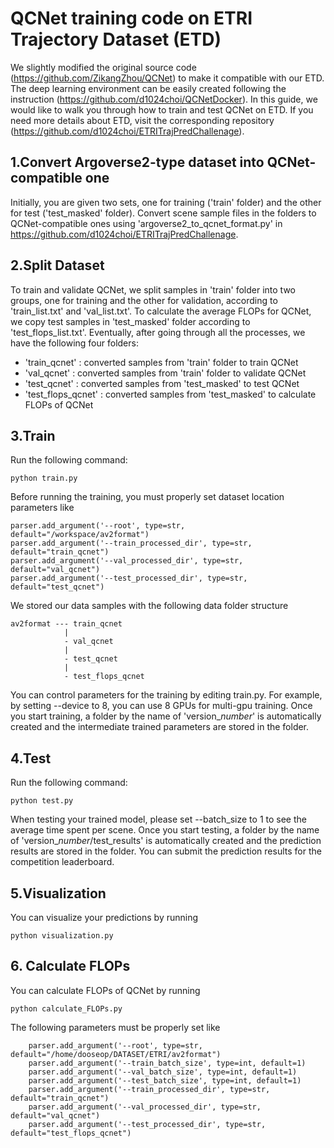 # QCNet training code on ETRI Trajectory Dataset (ETD)

We slightly modified the original source code (https://github.com/ZikangZhou/QCNet) to make it compatible with our ETD. The deep learning environment can be easily created following the instruction (https://github.com/d1024choi/QCNetDocker). In this guide, we would like to walk you through how to train and test QCNet on ETD. If you need more details about ETD, visit the corresponding repository (https://github.com/d1024choi/ETRITrajPredChallenage). 

## 1.Convert Argoverse2-type dataset into QCNet-compatible one

Initially, you are given two sets, one for training ('train' folder) and the other for test ('test_masked' folder). Convert scene sample files in the folders to QCNet-compatible ones using 'argoverse2_to_qcnet_format.py' in https://github.com/d1024choi/ETRITrajPredChallenage. 

## 2.Split Dataset

To train and validate QCNet, we split samples in 'train' folder into two groups, one for training and the other for validation, according to 'train_list.txt' and 'val_list.txt'. To calculate the average FLOPs for QCNet, we copy test samples in 'test_masked' folder according to 'test_flops_list.txt'. Eventually, after going through all the processes, we have the following four folders:

* 'train_qcnet' : converted samples from 'train' folder to train QCNet
* 'val_qcnet' : converted samples from 'train' folder to validate QCNet
* 'test_qcnet' : converted samples from 'test_masked' to test QCNet 
* 'test_flops_qcnet' : converted samples from 'test_masked' to calculate FLOPs of QCNet 


## 3.Train
 
Run the following command:
```
python train.py
```

Before running the training, you must properly set dataset location parameters like

```
parser.add_argument('--root', type=str, default="/workspace/av2format")
parser.add_argument('--train_processed_dir', type=str, default="train_qcnet")
parser.add_argument('--val_processed_dir', type=str, default="val_qcnet")
parser.add_argument('--test_processed_dir', type=str, default="test_qcnet")
```
We stored our data samples with the following data folder structure
```
av2format --- train_qcnet
            |
            - val_qcnet
            |
            - test_qcnet
            |
            - test_flops_qcnet
```

You can control parameters for the training by editing train.py. For example, by setting --device to 8, you can use 8 GPUs for multi-gpu training. Once you start training, a folder by the name of 'version_$number$' is automatically created and the intermediate trained parameters are stored in the folder. 


## 4.Test
 
Run the following command:
```
python test.py
```
When testing your trained model, please set --batch_size to 1 to see the average time spent per scene. Once you start testing, a folder by the name of 'version_$number$/test_results' is automatically created and the prediction results are stored in the folder. You can submit the prediction results for the competition leaderboard.

## 5.Visualization
 
You can visualize your predictions by running
```
python visualization.py
```
## 6. Calculate FLOPs

You can calculate FLOPs of QCNet by running

```
python calculate_FLOPs.py
```

The following parameters must be properly set like

```
    parser.add_argument('--root', type=str, default="/home/dooseop/DATASET/ETRI/av2format")
    parser.add_argument('--train_batch_size', type=int, default=1)
    parser.add_argument('--val_batch_size', type=int, default=1)
    parser.add_argument('--test_batch_size', type=int, default=1)
    parser.add_argument('--train_processed_dir', type=str, default="train_qcnet")
    parser.add_argument('--val_processed_dir', type=str, default="val_qcnet")
    parser.add_argument('--test_processed_dir', type=str, default="test_flops_qcnet")
```
